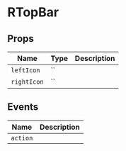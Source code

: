 <!-- generated by doc script, do not edit -->

# RTopBar




## Props

| Name | Type | Description |
|-|-|-|
| `leftIcon` | `` |  |
| `rightIcon` | `` |  |




## Events

| Name | Description |
|-|-|
| `action` |  |



<!-- ## Methods -->

<!-- ## Example -->